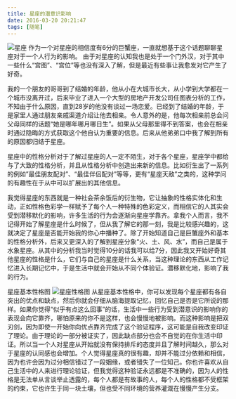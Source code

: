 ```yaml
---
title: 星座的潜意识影响
date: 2016-03-20 20:21:47
tags: [随笔]
---
```

![星座](http://7xrw48.com1.z0.glb.clouddn.com/%40%2Fimages%2F2016%2F3%2F20%2Fposter-xingzuo.jpg)
作为一个对星座的相信度有6分的巨蟹座，一直就想基于这个话题聊聊星座对于一个人行为的影响。
由于对星座的认知我也是处于一个门外汉，对于其中一些什么“宫图”、“宫位”等也没有深入了解，但是最近有些事让我愈发对它产生了好奇。

我的一个朋友的哥哥到了结婚的年龄，他从小在大城市长大，从小学到大学都在一个城市没离开过，后来毕业了进入一个大型的房地产开发公司任图表分析的工作，不知由于什么原因，直到28岁的他没有谈过一场恋爱。已经到了结婚的年龄，于是家里人通过朋友亲戚渠道介绍让他去相亲。令人意外的是，他每次相亲前总会问父母同样的话题“她是哪年哪月哪日生”。如果从父母那里得不到答案，也会在相亲时通过隐晦的方式获取这个他自认为重要的信息。后来从他弟弟口中我了解到所有的原因都归结于星座。

星座中的性格分析对于了解过星座的人一定不陌生，对于各个星座，星座学中都给与了大致的性格分析，并且从性格分析中创造出来新的信息。比如衍生出了一系列的例如”最佳朋友配对”、“最佳伴侣配对”等等，更有“星座天敌”之类的，这种学问的有趣性在于从中可以扩展出的其他信息。

我觉得星座的东西就是一种社会茶余饭后的衍生物，它让抽象的性格实体化和生动，正如性格色彩学一样赋予了每个人一种特殊的色彩定义，而相信它的人其实会受到潜移默化的影响，许多生活的行为会逐渐向星座学靠齐。拿我个人而言，我不记得开始了解星座是什么时候了，但从我了解它的那一刻，我是比较感兴趣的，这就决定了星座是否能开始我的你心中播种了。除了开始知道自己是巨蟹座外和基本的性格分析外，后来又更深入的了解到星座分象“火、土、风、水”，而自己是属于水象星座。从其中的分析我当时觉得10分的话我可以给7分，因此我又开始好奇其他星座的性格是什么，它们与自己的星座是什么关系，当这种理论的东西从工作记忆进入长期记忆中，于是生活中就会开始从不同个体验证。潜移默化地，影响了我的行为。

星座基本性格图
![星座性格图](http://7xrw48.com1.z0.glb.clouddn.com/%40%2Fimages%2F2016%2F3%2F20%2Fxingzuo-characteristic.jpg)
从星座基本性格中，你可以发现每个星座都有各自突出的优点和缺点，然后你就会仔细从脑海提取记忆，回忆自己是否是它所说的那样。如果你觉得“似乎有点这么回事”的话，生活中一些行为受到潜意识的影响你的表现会向它靠齐，哪怕原来的你不是这样，也会慢慢地被影响。而这种影响是把双刃剑，因为即使一开始你向优点靠齐完成了这个验证程序，这可能是自我改变印证了理论。由于理论的一部分被证实了，因此缺点部分也会不自觉的在你生活中印证。所以当一个人对星座从开始就没有保持排斥的态度并且了解时间越久，那么对于星座的认同感也会增加。个人觉得星座真的很有趣，却并不能过分依赖和相信，因为也许会因为过分相信错过了一段姻缘，或者错失了一位知己。你也许喜欢从自己生活中的人来进行理论验证，但我觉得这种验证永远都是不准确的，因为人的性格是无法单从言谈举止透露的，每个人都是有故事的人，每个人的性格都不受框架的约束，它也许生于同一块土壤，但也受不同环境的营养灌溉在慢慢产生分支。